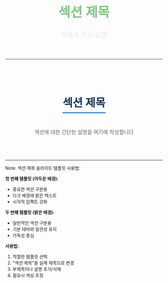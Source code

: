 <!-- .slide: data-background-color="#2d3748" -->
<div style="text-align: center; color: white; padding: 2rem;">
    <h1 style="font-size: 3em; margin-bottom: 1rem; color: #81c784;">섹션 제목</h1>
    <h2 style="font-size: 1.5em; color: #e2e8f0; font-weight: 300;">부제목 또는 설명</h2>
</div>

---

<!-- 일반 섹션 제목 (밝은 배경) -->
<div style="text-align: center; padding: 3rem 2rem;">
    <h1 style="font-size: 2.5em; margin-bottom: 1rem; color: #1a365d; border-bottom: 3px solid #007bff; display: inline-block; padding-bottom: 0.5rem;">섹션 제목</h1>
    <p style="font-size: 1.2em; color: #666; margin-top: 2rem;">섹션에 대한 간단한 설명을 여기에 작성합니다</p>
</div>

---

Note:
섹션 제목 슬라이드 템플릿 사용법:

**첫 번째 템플릿 (어두운 배경):**
- 중요한 섹션 구분용
- 다크 배경에 밝은 텍스트
- 시각적 임팩트 강화

**두 번째 템플릿 (밝은 배경):**
- 일반적인 섹션 구분용
- 기본 테마와 일관성 유지
- 가독성 중심

**사용법:**
1. 적절한 템플릿 선택
2. "섹션 제목"을 실제 제목으로 변경
3. 부제목이나 설명 추가/삭제
4. 필요시 색상 조정
